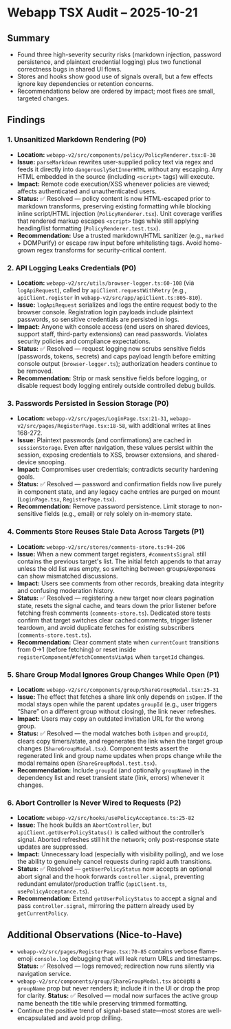 # Webapp TSX Audit – 2025-10-21

## Summary
- Found three high-severity security risks (markdown injection, password persistence, and plaintext credential logging) plus two functional correctness bugs in shared UI flows.
- Stores and hooks show good use of signals overall, but a few effects ignore key dependencies or retention concerns.
- Recommendations below are ordered by impact; most fixes are small, targeted changes.

## Findings

### 1. Unsanitized Markdown Rendering (P0)
- **Location:** `webapp-v2/src/components/policy/PolicyRenderer.tsx:8-38`
- **Issue:** `parseMarkdown` rewrites user-supplied policy text via regex and feeds it directly into `dangerouslySetInnerHTML` without any escaping. Any HTML embedded in the source (including `<script>` tags) will execute.
- **Impact:** Remote code execution/XSS whenever policies are viewed; affects authenticated and unauthenticated users.
- **Status:** ✅ Resolved — policy content is now HTML-escaped prior to markdown transforms, preserving existing formatting while blocking inline script/HTML injection (`PolicyRenderer.tsx`). Unit coverage verifies that rendered markup escapes `<script>` tags while still applying heading/list formatting (`PolicyRenderer.test.tsx`).
- **Recommendation:** Use a trusted markdown/HTML sanitizer (e.g., `marked` + DOMPurify) or escape raw input before whitelisting tags. Avoid home-grown regex transforms for security-critical content.

### 2. API Logging Leaks Credentials (P0)
- **Location:** `webapp-v2/src/utils/browser-logger.ts:60-108` (via `logApiRequest`), called by `apiClient.requestWithRetry` (e.g., `apiClient.register` in `webapp-v2/src/app/apiClient.ts:805-810`).
- **Issue:** `logApiRequest` serializes and logs the entire request body to the browser console. Registration login payloads include plaintext passwords, so sensitive credentials are persisted in logs.
- **Impact:** Anyone with console access (end users on shared devices, support staff, third-party extensions) can read passwords. Violates security policies and compliance expectations.
- **Status:** ✅ Resolved — request logging now scrubs sensitive fields (passwords, tokens, secrets) and caps payload length before emitting console output (`browser-logger.ts`); authorization headers continue to be removed.
- **Recommendation:** Strip or mask sensitive fields before logging, or disable request body logging entirely outside controlled debug builds.

### 3. Passwords Persisted in Session Storage (P0)
- **Location:** `webapp-v2/src/pages/LoginPage.tsx:21-31`, `webapp-v2/src/pages/RegisterPage.tsx:18-58`, with additional writes at lines 168-272.
- **Issue:** Plaintext passwords (and confirmations) are cached in `sessionStorage`. Even after navigation, these values persist within the session, exposing credentials to XSS, browser extensions, and shared-device snooping.
- **Impact:** Compromises user credentials; contradicts security hardening goals.
- **Status:** ✅ Resolved — password and confirmation fields now live purely in component state, and any legacy cache entries are purged on mount (`LoginPage.tsx`, `RegisterPage.tsx`).
- **Recommendation:** Remove password persistence. Limit storage to non-sensitive fields (e.g., email) or rely solely on in-memory state.

### 4. Comments Store Reuses Stale Data Across Targets (P1)
- **Location:** `webapp-v2/src/stores/comments-store.ts:94-206`
- **Issue:** When a new comment target registers, `#commentsSignal` still contains the previous target's list. The initial fetch appends to that array unless the old list was empty, so switching between groups/expenses can show mismatched discussions.
- **Impact:** Users see comments from other records, breaking data integrity and confusing moderation history.
- **Status:** ✅ Resolved — registering a new target now clears pagination state, resets the signal cache, and tears down the prior listener before fetching fresh comments (`comments-store.ts`). Dedicated store tests confirm that target switches clear cached comments, trigger listener teardown, and avoid duplicate fetches for existing subscribers (`comments-store.test.ts`).
- **Recommendation:** Clear comment state when `currentCount` transitions from 0→1 (before fetching) or reset inside `registerComponent`/`#fetchCommentsViaApi` when `targetId` changes.

### 5. Share Group Modal Ignores Group Changes While Open (P1)
- **Location:** `webapp-v2/src/components/group/ShareGroupModal.tsx:25-31`
- **Issue:** The effect that fetches a share link only depends on `isOpen`. If the modal stays open while the parent updates `groupId` (e.g., user triggers “Share” on a different group without closing), the link never refreshes.
- **Impact:** Users may copy an outdated invitation URL for the wrong group.
- **Status:** ✅ Resolved — the modal watches both `isOpen` and `groupId`, clears copy timers/state, and regenerates the link when the target group changes (`ShareGroupModal.tsx`). Component tests assert the regenerated link and group name updates when props change while the modal remains open (`ShareGroupModal.test.tsx`).
- **Recommendation:** Include `groupId` (and optionally `groupName`) in the dependency list and reset transient state (link, errors) whenever it changes.

### 6. Abort Controller Is Never Wired to Requests (P2)
- **Location:** `webapp-v2/src/hooks/usePolicyAcceptance.ts:25-82`
- **Issue:** The hook builds an `AbortController`, but `apiClient.getUserPolicyStatus()` is called without the controller’s signal. Aborted refreshes still hit the network; only post-response state updates are suppressed.
- **Impact:** Unnecessary load (especially with visibility polling), and we lose the ability to genuinely cancel requests during rapid auth transitions.
- **Status:** ✅ Resolved — `getUserPolicyStatus` now accepts an optional abort signal and the hook forwards `controller.signal`, preventing redundant emulator/production traffic (`apiClient.ts`, `usePolicyAcceptance.ts`).
- **Recommendation:** Extend `getUserPolicyStatus` to accept a signal and pass `controller.signal`, mirroring the pattern already used by `getCurrentPolicy`.

## Additional Observations (Nice-to-Have)
- `webapp-v2/src/pages/RegisterPage.tsx:70-85` contains verbose flame-emoji `console.log` debugging that will leak return URLs and timestamps. **Status:** ✅ Resolved — logs removed; redirection now runs silently via navigation service.
- `webapp-v2/src/components/group/ShareGroupModal.tsx` accepts a `groupName` prop but never renders it; include it in the UI or drop the prop for clarity. **Status:** ✅ Resolved — modal now surfaces the active group name beneath the title while preserving trimmed formatting.
- Continue the positive trend of signal-based state—most stores are well-encapsulated and avoid prop drilling.
